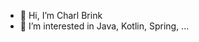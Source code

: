 - 👋 Hi, I’m Charl Brink
- 👀 I’m interested in Java, Kotlin, Spring, ...

<!---
ab0159w/ab0159w is a ✨ special ✨ repository because its `README.md` (this file) appears on your GitHub profile.
You can click the Preview link to take a look at your changes.
--->
